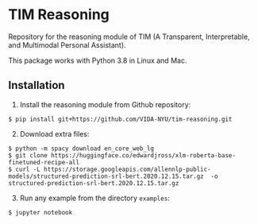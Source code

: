 # TIM Reasoning

Repository for the reasoning module of TIM (A Transparent, Interpretable, and Multimodal Personal Assistant).

This package works with Python 3.8 in Linux and Mac.

## Installation

1. Install the reasoning module from Github repository:
```
$ pip install git+https://github.com/VIDA-NYU/tim-reasoning.git
```

2. Download extra files:
```
$ python -m spacy download en_core_web_lg
$ git clone https://huggingface.co/edwardjross/xlm-roberta-base-finetuned-recipe-all
$ curl -L https://storage.googleapis.com/allennlp-public-models/structured-prediction-srl-bert.2020.12.15.tar.gz  -o structured-prediction-srl-bert.2020.12.15.tar.gz
```

3. Run any example from the directory `examples`:
```
$ jupyter notebook
```